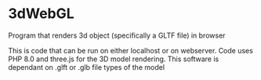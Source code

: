 # 3dWebGL
Program that renders 3d object (specifically a GLTF file) in browser

This is code that can be run on either localhost or on webserver. Code uses PHP 8.0 and three.js for the 3D model rendering. This software is dependant on .glft or .glb file types of the model
